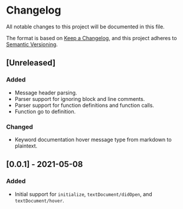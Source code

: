 # Changelog
All notable changes to this project will be documented in this file.

The format is based on [Keep a Changelog](https://keepachangelog.com/en/1.0.0/),
and this project adheres to [Semantic Versioning](https://semver.org/spec/v2.0.0.html).

## [Unreleased]
### Added
- Message header parsing.
- Parser support for ignoring block and line comments.
- Parser support for function definitions and function calls.
- Function go to definition.

### Changed
- Keyword documentation hover message type from markdown to plaintext.

## [0.0.1] - 2021-05-08
### Added
- Initial support for `initialize`, `textDocument/didOpen`, and `textDocument/hover`.